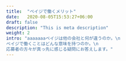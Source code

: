 ```yaml
---
title:  "ベイジで働くメリット"
date:   2020-08-05T15:53:27+06:00
draft: false
description: "This is meta description"
weight: 2
intro: "aaaaaaaベイジは他の会社と何が違うのか。\n
ベイジで働くことはどんな意味を持つのか。\n
応募者の方々が真っ先に感じる疑問にお答えします。"
---
```

